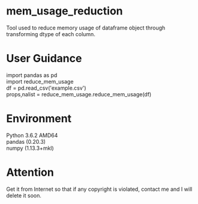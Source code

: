 # mem_usage_reduction
Tool used to reduce memory usage of dataframe object through transforming dtype of each column.

# User Guidance  
import pandas as pd  
import reduce_mem_usage  
df = pd.read_csv('example.csv')  
props,nalist = reduce_mem_usage.reduce_mem_usage(df)  

# Environment  
Python 3.6.2 AMD64  
pandas (0.20.3)  
numpy (1.13.3+mkl)  

# Attention  
Get it from Internet so that if any copyright is violated, contact me and I will delete it soon.  
